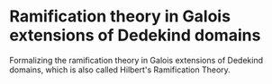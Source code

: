 # Ramification theory in Galois extensions of Dedekind domains

Formalizing the ramification theory in Galois extensions of Dedekind domains, which is also called Hilbert's Ramification Theory.
